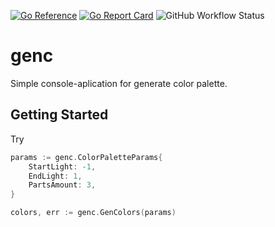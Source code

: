 [![Go Reference](https://pkg.go.dev/badge/github.com/steelWinds/gen-c.svg)](https://pkg.go.dev/github.com/steelWinds/gen-c)
[![Go Report Card](https://goreportcard.com/badge/github.com/steelWinds/gen-c)](https://goreportcard.com/report/github.com/steelWinds/gen-c)
![GitHub Workflow Status](https://img.shields.io/github/actions/workflow/status/steelWinds/gen-c/test-actions.yml?label=tests)

# genc
Simple console-aplication for generate color palette.

## Getting Started

Try
```go
params := genc.ColorPaletteParams{
    StartLight: -1,
    EndLight: 1,
    PartsAmount: 3,
}

colors, err := genc.GenColors(params)
```
